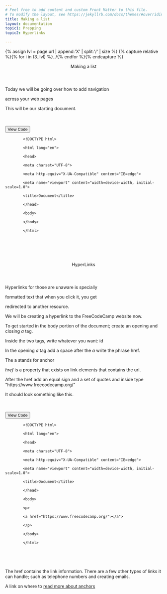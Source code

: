 ```yaml
---
# Feel free to add content and custom Front Matter to this file.
# To modify the layout, see https://jekyllrb.com/docs/themes/#overriding-theme-defaults
title: Making a list 
layout: documentation
topic1: Prepping
topic2: Hyperlinks

---
```

{% assign lvl = page.url | append:'X' | split:'/' | size %}
{% capture relative %}{% for i in (3..lvl) %}../{% endfor %}{% endcapture %}

<section id="prepping" class="main-section">

<header>
  <p>Making a list</p>
</header>
<p>Today we will be going over how to add navigation</p>
<p>across your web pages</p>

<p>This will be our starting document. </p>

<br/>
<br/>
<button class="collapsible">View Code</button>
<div class="content">
  <code>
        &lt;!DOCTYPE html&gt;<br/>
        &lt;html lang=&quot;en&quot;&gt;<br/>
        &lt;head&gt;<br />
        &lt;meta charset=&quot;UTF-8&quot;&gt;<br />
        &lt;meta http-equiv=&quot;X-UA-Compatible&quot; content=&quot;IE=edge&quot;&gt;<br />
        &lt;meta name=&quot;viewport&quot; content=&quot;width=device-width, initial-scale=1.0&quot;&gt;<br />
        &lt;title&gt;Document&lt;/title&gt;<br />
        &lt;/head&gt;<br />
        &lt;body&gt;<br /> 
        &lt;/body&gt;<br />
        &lt;/html&gt;<br />
  </code>
</div>
<br/>
<br/>
</section>
<br/>
<section id="hyperlinks" class="main-section">

<header>
  <p>HyperLinks</p>
</header>

<p>Hyperlinks for those are unaware is specially</p>

<p>formatted text that when you click it, you get </p>

<p>redirected to another resource.</p>

<p>We will be creating a hyperlink to the FreeCodeCamp website now.</p>

<p>To get started in the body portion of the document; create an opening and closing <em>a</em> tag.</p>

<p>Inside the two tags, write whatever you want: id</p>

<p>In the opening <em>a</em> tag add a space after the <em>a</em> write the phrase href.</p>
<p>The a stands for anchor</p>
<p><em>href</em> is a property that exists on link elements that contains the url.</p>
<p>After the href add an equal sign and a set of quotes and inside type "https://www.freecodecamp.org/"</p>
<p>It should look something like this. </p>
<br/>
<br/>
<button class="collapsible">View Code</button>
<div class="content">
  <code>
        &lt;!DOCTYPE html&gt;<br/>
        &lt;html lang=&quot;en&quot;&gt;<br/>
        &lt;head&gt;<br />
        &lt;meta charset=&quot;UTF-8&quot;&gt;<br />
        &lt;meta http-equiv=&quot;X-UA-Compatible&quot; content=&quot;IE=edge&quot;&gt;<br />
        &lt;meta name=&quot;viewport&quot; content=&quot;width=device-width, initial-scale=1.0&quot;&gt;<br />
        &lt;title&gt;Document&lt;/title&gt;<br />
        &lt;/head&gt;<br />
        &lt;body&gt;<br /> 
        &lt;p&gt;<br /> 
        &lt;a href="https://www.freecodecamp.org/"&gt;&lt;/a"&gt;<br /> 
        &lt;/p&gt;<br /> 
        &lt;/body&gt;<br />
        &lt;/html&gt;<br />
  </code>
</div>
<br/>
<br/>
<p>The href contains the link information. There are a few other types of links it can handle; 
such as telephone numbers and creating emails.</p>
<p>A link on where to <a href="https://developer.mozilla.org/en-US/docs/Web/HTML/Element/a">read more about anchors</a>
</section>
<br/>
<br/>
